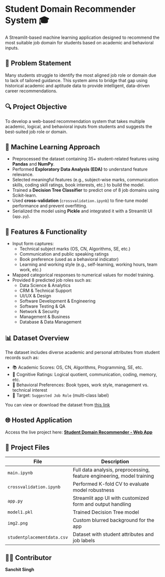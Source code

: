 # Student Domain Recommender System 🎓

A Streamlit-based machine learning application designed to recommend the most suitable job domain for students based on academic and behavioral inputs.
## 🚩 Problem Statement

Many students struggle to identify the most aligned job role or domain due to lack of tailored guidance. This system aims to bridge that gap using historical academic and aptitude data to provide intelligent, data-driven career recommendations.

## 🔍 Project Objective

To develop a web-based recommendation system that takes multiple academic, logical, and behavioral inputs from students and suggests the best-suited job role or domain.

## 🧠 Machine Learning Approach

- Preprocessed the dataset containing 35+ student-related features using **Pandas** and **NumPy**.
- Performed **Exploratory Data Analysis (EDA)** to understand feature relevance.
- Selected meaningful features (e.g., subject-wise marks, communication skills, coding skill ratings, book interests, etc.) to build the model.
- Trained a **Decision Tree Classifier** to predict one of 8 job domains using Scikit-learn.
- Used **cross-validation** (`crossvalidation.ipynb`) to fine-tune model performance and prevent overfitting.
- Serialized the model using **Pickle** and integrated it with a Streamlit UI (`app.py`).

## 🧾 Features & Functionality

- Input form captures:
  - Technical subject marks (OS, CN, Algorithms, SE, etc.)
  - Communication and public speaking ratings
  - Book preference (used as a behavioral indicator)
  - Learning and working style (e.g., self-learning, working hours, team work, etc.)
- Mapped categorical responses to numerical values for model training.
- Provided 8 predicted job roles such as:
  - Data Science & Analytics
  - CRM & Technical Support
  - UI/UX & Design
  - Software Development & Engineering
  - Software Testing & QA
  - Network & Security
  - Management & Business
  - Database & Data Management

## 📊 Dataset Overview

The dataset includes diverse academic and personal attributes from student records such as:

- 📚 Academic Scores: OS, CN, Algorithms, Programming, SE, etc.
- 🧠 Cognitive Ratings: Logical quotient, communication, coding, memory, etc.
- 🧾 Behavioral Preferences: Book types, work style, management vs. technical interest
- 🎯 Target: `Suggested Job Role` (multi-class label)

You can view or download the dataset from [this link](https://drive.google.com/file/d/1MmoIka-RuexdLcTSpC3b6Fx-d2j2o9vk/view?usp=drive_link)

## 🌐 Hosted Application

Access the live project here: **[Student Domain Recommender - Web App](https://student-domain-recommender.streamlit.app/)**

## 📁 Project Files

| File                      | Description |
|---------------------------|-------------|
| `main.ipynb`              | Full data analysis, preprocessing, feature engineering, model training |
| `crossvalidation.ipynb`   | Performed K-fold CV to evaluate model robustness |
| `app.py`                  | Streamlit app UI with customized form and output handling |
| `model1.pkl`              | Trained Decision Tree model |
| `img2.png`                | Custom blurred background for the app |
| `studentplacementdata.csv` | Dataset with student attributes and job labels |

## 👨‍💻 Contributor
**Sanchit Singh**  
